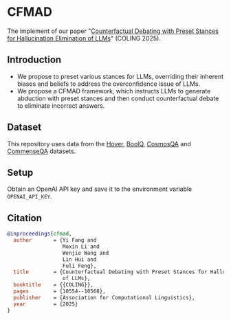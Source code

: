 # CFMAD

The implement of our paper "[Counterfactual Debating with Preset Stances for Hallucination Elimination of LLMs](https://arxiv.org/abs/2406.11514)" (COLING 2025).

## Introduction

- We propose to preset various stances for LLMs, overriding their inherent biases and beliefs to address the overconfidence issue of LLMs.
- We propose a CFMAD framework, which instructs LLMs to generate abduction with preset stances and then conduct counterfactual debate to eliminate incorrect answers.

## Dataset

This repository uses data from the [Hover](https://hover-nlp.github.io/), [BoolQ](https://github.com/google-research-datasets/boolean-questions), [CosmosQA](https://wilburone.github.io/cosmos/) and [CommenseQA](https://www.tau-nlp.org/commonsenseqa) datasets.

## Setup

Obtain an OpenAI API key and save it to the environment variable `OPENAI_API_KEY`.

## Citation

```bibtex
@inproceedings{cfmad,
  author       = {Yi Fang and
                  Moxin Li and
                  Wenjie Wang and
                  Lin Hui and
                  Fuli Feng},
  title        = {Counterfactual Debating with Preset Stances for Hallucination Elimination
                  of LLMs},
  booktitle    = {{COLING}},
  pages        = {10554--10568},
  publisher    = {Association for Computational Linguistics},
  year         = {2025}
}
```
